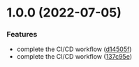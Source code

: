 # 1.0.0 (2022-07-05)


### Features

* complete the CI/CD workflow ([d14505f](https://github.com/HunterXing/auto-deploy-front/commit/d14505f625bad2ca1c235f3952bb58d6a919f844))
* complete the CI/CD workflow ([137c95e](https://github.com/HunterXing/auto-deploy-front/commit/137c95e09ebe5944f6ce3eefcfd954b080d456a0))
